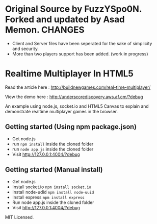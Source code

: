 Original Source by FuzzYSpo0N. Forked and updated by Asad Memon.
CHANGES
=========

- Client and Server files have been seperated for the sake of simplicity and security.
- More than two players support has been added. (work in progress)


Realtime Multiplayer In HTML5
=============================

Read the article here : 
http://buildnewgames.com/real-time-multiplayer/

View the demo here :
http://underscorediscovery.aws.af.cm/?debug

An example using node.js, socket.io and HTML5 Canvas to explain and demonstrate realtime multiplayer games in the browser.

## Getting started (Using npm package.json)
* Get node.js
* run `npm install` inside the cloned folder
* run `node app.js` inside the cloned folder
* Visit http://127.0.0.1:4004/?debug

## Getting started (Manual install)

* Get node.js
* Install socket.io `npm install socket.io`
* Install node-udid `npm install node-uuid`
* Install express `npm install express`
* Run node app.js inside the cloned folder
* Visit http://127.0.0.1:4004/?debug


MIT Licensed.
